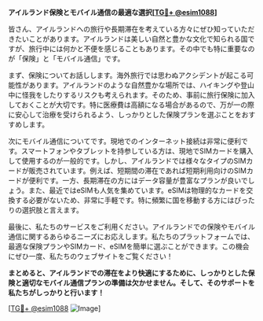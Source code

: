 **アイルランド保険とモバイル通信の最適な選択[[TG💪+ @esim1088](https://t.me/s/esim1088)]**

皆さん、アイルランドへの旅行や長期滞在を考えている方々にぜひ知っていただきたいことがあります。アイルランドは美しい自然と豊かな文化で知られる国ですが、旅行中には何かと不便を感じることもあります。その中でも特に重要なのが「保険」と「モバイル通信」です。

まず、保険についてお話しします。海外旅行では思わぬアクシデントが起こる可能性があります。アイルランドのような自然豊かな場所では、ハイキングや登山中に怪我をしたりするリスクも考えられます。そのため、事前に旅行保険に加入しておくことが大切です。特に医療費は高額になる場合があるので、万が一の際に安心して治療を受けられるよう、しっかりとした保険プランを選ぶことをおすすめします。

次にモバイル通信についてです。現地でのインターネット接続は非常に便利です。スマートフォンやタブレットを持参している方は、現地でSIMカードを購入して使用するのが一般的です。しかし、アイルランドでは様々なタイプのSIMカードが販売されています。例えば、短期間の滞在であれば短期利用向けのSIMカードが便利です。一方、長期滞在の方にはデータ容量が豊富なプランが良いでしょう。また、最近ではeSIMも人気を集めています。eSIMは物理的なカードを交換する必要がないため、非常に手軽です。特に頻繁に国を移動する方にはぴったりの選択肢と言えます。

最後に、私たちのサービスをご利用ください。アイルランドでの保険やモバイル通信に関するあらゆるニーズにお応えします。私たちのプラットフォームでは、最適な保険プランやSIMカード、eSIMを簡単に選ぶことができます。この機会にぜひ一度、私たちのウェブサイトをご覧ください！

**まとめると、アイルランドでの滞在をより快適にするために、しっかりとした保険と適切なモバイル通信プランの準備は欠かせません。そして、そのサポートを私たちがしっかりと行います！**

[[TG💪+ @esim1088](https://t.me/s/esim1088) ![Image](https://i.postimg.cc/Y0z9fWf4/image.png)]